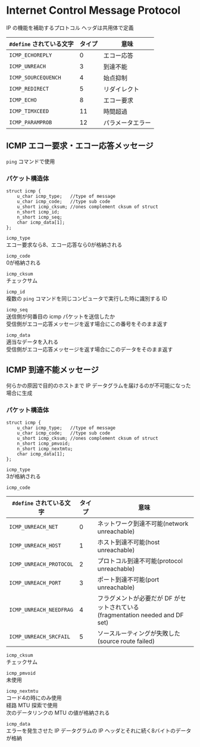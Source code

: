 # Internet Control Message Protocol
IP の機能を補助するプロトコル 
ヘッダは共用体で定義  

|`#define` されている文字|タイプ|意味|
|---|---|---|
|`ICMP_ECHOREPLY`|0|エコー応答| 
|`ICMP_UNREACH`|3|到達不能|
|`ICMP_SOURCEQUENCH`|4|始点抑制|
|`ICMP_REDIRECT`|5|リダイレクト|
|`ICMP_ECHO`|8|エコー要求|
|`ICMP_TIMXCEED`|11|時間超過|
|`ICMP_PARAMPROB`|12|パラメータエラー|

## ICMP エコー要求・エコー応答メッセージ
`ping` コマンドで使用  

### パケット構造体
	struct icmp {
		u_char icmp_type;	//type of message
		u_char icmp_code;	//type sub code
		u_short icmp_cksum;	//ones complement cksum of struct
		n_short icmp_id;
		n_short icmp_seq;
		char icmp_data[1];
	};

`icmp_type`  
エコー要求なら8、エコー応答なら0が格納される  

`icmp_code`  
0が格納される  

`icmp_cksum`  
チェックサム  

`icmp_id`  
複数の `ping` コマンドを同じコンピュータで実行した時に識別する ID  

`icmp_seq`  
送信側が何番目の icmp パケットを送信したか  
受信側がエコー応答メッセージを返す場合にこの番号をそのまま返す  

`icmp_data`  
適当なデータを入れる  
受信側がエコー応答メッセージを返す場合にこのデータをそのまま返す  

## ICMP 到達不能メッセージ
何らかの原因で目的のホストまで IP データグラムを届けるのが不可能になった場合に生成  

### パケット構造体
	struct icmp {
		u_char icmp_type;	//type of message
		u_char icmp_code;	//type sub code
		u_short icmp_cksum;	//ones complement cksum of struct
		n_short icmp_pmvoid;
		n_short icmp_nextmtu;
		char icmp_data[1];
	};

`icmp_type`  
3が格納される  

`icmp_code`  

|`#define` されている文字|タイプ|意味|
|---|---|---|
|`ICMP_UNREACH_NET`|0|ネットワーク到達不可能(network unreachable)|
|`ICMP_UNREACH_HOST`|1|ホスト到達不可能(host unreachable)|
|`ICMP_UNREACH_PROTOCOL`|2|プロトコル到達不可能(protocol unreachable)|
|`ICMP_UNREACH_PORT`|3|ポート到達不可能(port unreachable)|
|`ICMP_UNREACH_NEEDFRAG`|4|フラグメントが必要だが DF がセットされている<br>(fragmentation needed and DF set)|
|`ICMP_UNREACH_SRCFAIL`|5|ソースルーティングが失敗した(source route failed)| 

`icmp_cksum`  
チェックサム  

`icmp_pmvoid`  
未使用  

`icmp_nextmtu`  
コード4の時にのみ使用  
経路 MTU 探索で使用  
次のデータリンクの MTU の値が格納される  

`icmp_data`  
エラーを発生させた IP データグラムの IP ヘッダとそれに続く8バイトのデータが格納  

